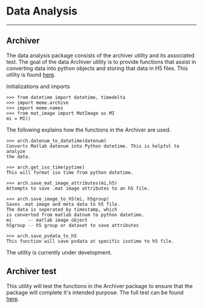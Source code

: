 # Data Analysis
---------------

## Archiver
The data analysis package consists of the archiver utility and its associated 
test. The goal of the data Archiver utility is to provide functions 
that assist in converting data into python objects and storing 
that data in H5 files. This utility is found 
[here](https://github.com/slaclab/lcls-tools/blob/python3devel/lcls_tools/data_analysis/archiver.py).

Initializations and imports 
```
>>> from datetime import datetime, timedelta
>>> import meme.archive 
>>> import meme.names 
>>> from mat_image import MatImage as MI
mi = MI() 
```

The following explains how the functions in the Archiver are used.

```
>>> arch.datenum_to_datetime(datenum)
Converts Matlab datenum into Python datetime. This is helpful to analyze
the data.

>>> arch.get_iso_time(pytime)
This will format iso time from python datetime.

>>> arch.save_mat_image_attributes(mi,h5)
Attempts to save .mat image attributes to an h5 file.

>>> arch.save_image_to_h5(mi, h5group)
Saves .mat image and meta data to h5 file. 
The data is seperated by timestamp, which 
is converted from matlab datnum to python datetime.
mi      -- matlab image object 
h5group -- h5 group or dataset to save attributes

>>> arch.save_pvdata_to_h5
This function will save pvdata at specific isotime to h5 file.
```
The utility is currently under development. 


## Archiver test
This utility will test the functions in the Archiver package 
to ensure that the package will complete it's intended purpose. 
The full test can be found [here](https://github.com/slaclab/lcls-tools/blob/python3devel/lcls_tools/data_analysis/archiver_test.py).







